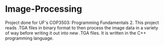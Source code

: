 # Image-Processing
Project done for UF's COP3503: Programming Fundamentals 2. This project reads .TGA files in binary format to then process the image data in a variety of way before writing it out into new .TGA files. It is written in the C++ programming language.
